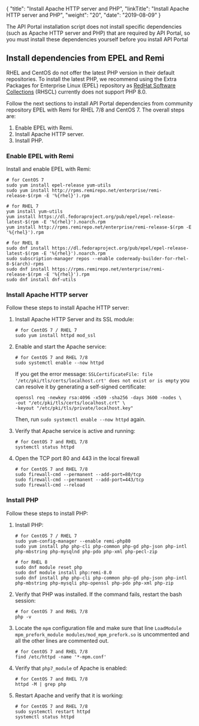 {
"title": "Install Apache HTTP server and PHP",
  "linkTitle": "Install Apache HTTP server and PHP",
  "weight": "20",
  "date": "2019-08-09"
}

The API Portal installation script does not install specific dependencies (such as Apache HTTP server and PHP) that are required by API Portal, so you must install these dependencies yourself before you install API Portal

## Install dependencies from EPEL and Remi

RHEL and CentOS do not offer the latest PHP version in their default repositories. To install the latest PHP, we recommend using the Extra Packages for Enterprise Linux (EPEL) repository as [RedHat Software Collections](https://www.softwarecollections.org/en/) (RHSCL) currently does not support PHP 8.0.

Follow the next sections to install API Portal dependencies from community repository EPEL with Remi for RHEL 7/8 and CentOS 7. The overall steps are:

1. Enable EPEL with Remi.
2. Install Apache HTTP server.
3. Install PHP.

### Enable EPEL with Remi

Install and enable EPEL with Remi:

```
# for CentOS 7
sudo yum install epel-release yum-utils
sudo yum install http://rpms.remirepo.net/enterprise/remi-release-$(rpm -E '%{rhel}').rpm
```

```
# for RHEL 7
yum install yum-utils
yum install https://dl.fedoraproject.org/pub/epel/epel-release-latest-$(rpm -E '%{rhel}').noarch.rpm
yum install http://rpms.remirepo.net/enterprise/remi-release-$(rpm -E '%{rhel}').rpm
```

```
# for RHEL 8
sudo dnf install https://dl.fedoraproject.org/pub/epel/epel-release-latest-$(rpm -E '%{rhel}').noarch.rpm
sudo subscription-manager repos --enable codeready-builder-for-rhel-8-$(arch)-rpms
sudo dnf install https://rpms.remirepo.net/enterprise/remi-release-$(rpm -E '%{rhel}').rpm
sudo dnf install dnf-utils
```

### Install Apache HTTP server

Follow these steps to install Apache HTTP server:

1. Install Apache HTTP Server and its SSL module:

   ```
   # for CentOS 7 / RHEL 7
   sudo yum install httpd mod_ssl
   ```
2. Enable and start the Apache service:

   ```
   # for CentOS 7 and RHEL 7/8
   sudo systemctl enable --now httpd
   ```

    If you get the error message: `SSLCertificateFile: file '/etc/pki/tls/certs/localhost.crt' does not exist or is empty` you can resolve it by generating a self-signed certificate:

   ```
   openssl req -newkey rsa:4096 -x509 -sha256 -days 3600 -nodes \
   -out "/etc/pki/tls/certs/localhost.crt" \
   -keyout "/etc/pki/tls/private/localhost.key"
   ```

    Then, run `sudo systemctl enable --now httpd` again.
3. Verify that Apache service is active and running:

   ```
   # for CentOS 7 and RHEL 7/8
   systemctl status httpd
   ```
4. Open the TCP port 80 and 443 in the local firewall

   ```
   # for CentOS 7 and RHEL 7/8
   sudo firewall-cmd --permanent --add-port=80/tcp
   sudo firewall-cmd --permanent --add-port=443/tcp
   sudo firewall-cmd --reload
   ```

### Install PHP

Follow these steps to install PHP:

1. Install PHP:

   ```
   # for CentOS 7 / RHEL 7
   sudo yum-config-manager --enable remi-php80
   sudo yum install php php-cli php-common php-gd php-json php-intl php-mbstring php-mysqlnd php-pdo php-xml php-pecl-zip
   ```

   ```
   # for RHEL 8
   sudo dnf module reset php
   sudo dnf module install php:remi-8.0
   sudo dnf install php php-cli php-common php-gd php-json php-intl php-mbstring php-mysqli php-openssl php-pdo php-xml php-zip
   ```
2. Verify that PHP was installed. If the command fails, restart the bash session:

   ```
   # for CentOS 7 and RHEL 7/8
   php -v
   ```
3. Locate the `mpm` configuration file and make sure that line `LoadModule mpm_prefork_module modules/mod_mpm_prefork.so` is uncommented and all the other lines are commented out.

   ```
   # for CentOS 7 and RHEL 7/8
   find /etc/httpd -name '*-mpm.conf'
   ```
4. Verify that `php7_module` of Apache is enabled:

   ```
   # for CentOS 7 and RHEL 7/8
   httpd -M | grep php
   ```
5. Restart Apache and verify that it is working:

   ```
   # for CentOS 7 and RHEL 7/8
   sudo systemctl restart httpd
   systemctl status httpd
   ```

